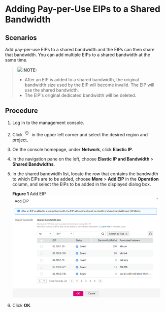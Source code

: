 # Adding Pay-per-Use EIPs to a Shared Bandwidth<a name="bandwidth_0004"></a>

## Scenarios<a name="en-us_topic_0118499024_section15598193716333"></a>

Add pay-per-use EIPs to a shared bandwidth and the EIPs can then share that bandwidth. You can add multiple EIPs to a shared bandwidth at the same time.

>![](/images/icon-note.gif) **NOTE:**   
>-   After an EIP is added to a shared bandwidth, the original bandwidth size used by the EIP will become invalid. The EIP will use the shared bandwidth.  
>-   The EIP's original dedicated bandwidth will be deleted.  

## Procedure<a name="en-us_topic_0118499024_section67201052194510"></a>

1.  Log in to the management console.
2.  Click  ![](figures/icon-region.png)  in the upper left corner and select the desired region and project.
3.  On the console homepage, under  **Network**, click  **Elastic IP**.
4.  In the navigation pane on the left, choose  **Elastic IP and Bandwidth**  \>  **Shared Bandwidths**.
5.  In the shared bandwidth list, locate the row that contains the bandwidth to which EIPs are to be added, choose  **More**  \>  **Add EIP**  in the  **Operation**  column, and select the EIPs to be added in the displayed dialog box.

    **Figure  1**  Add EIP<a name="en-us_topic_0118499024_fig91601550174919"></a>  
    ![](figures/add-eip.png "add-eip")

6.  Click  **OK**.

